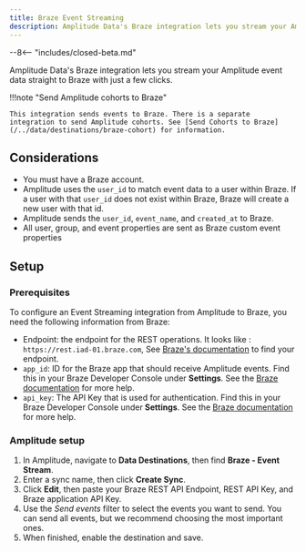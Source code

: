 ```yaml
---
title: Braze Event Streaming
description: Amplitude Data's Braze integration lets you stream your Amplitude event data straight to Braze with just a few clicks.
---
```


--8<-- "includes/closed-beta.md"

Amplitude Data's Braze integration lets you stream your Amplitude event data straight to Braze with just a few clicks.

!!!note "Send Amplitude cohorts to Braze"

    This integration sends events to Braze. There is a separate integration to send Amplitude cohorts. See [Send Cohorts to Braze](/../data/destinations/braze-cohort) for information.

## Considerations

- You must have a Braze account. 
- Amplitude uses the `user_id` to match event data to a user within Braze. If a user with that `user_id` does not exist within Braze, Braze will create a new user with that id.
- Amplitude sends the `user_id`, `event_name`, and `created_at` to Braze. 
- All user, group, and event properties are sent as Braze custom event properties

## Setup

### Prerequisites

To configure an Event Streaming integration from Amplitude to Braze, you need the following information from Braze:

- Endpoint: the endpoint for the REST operations. It looks like : `https://rest.iad-01.braze.com`, See [Braze's documentation](https://www.braze.com/docs/api/basics/#endpoints) to find your endpoint.
- `app_id`: ID for the Braze app that should receive Amplitude events. Find this in your Braze Developer Console under **Settings**. See the [Braze documentation](https://www.braze.com/docs/api/api_key/#where-can-i-find-it-1) for more help.
- `api_key`: The API Key that is used for authentication. Find this in your Braze Developer Console under **Settings**. See the [Braze documentation](https://www.braze.com/docs/api/api_key/#where-can-i-find-it) for more help.

### Amplitude setup 

1. In Amplitude, navigate to **Data Destinations**, then find **Braze - Event Stream**.
2. Enter a sync name, then click **Create Sync**.
3. Click **Edit**, then paste your Braze REST API Endpoint, REST API Key, and Braze application API Key.
4. Use the _Send events_ filter to select the events you want to send. You can send all events, but we recommend choosing the most important ones.
5. When finished, enable the destination and save.

